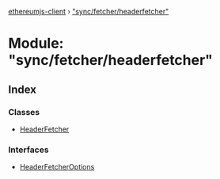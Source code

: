 [ethereumjs-client](../README.md) › ["sync/fetcher/headerfetcher"](_sync_fetcher_headerfetcher_.md)

# Module: "sync/fetcher/headerfetcher"

## Index

### Classes

- [HeaderFetcher](../classes/_sync_fetcher_headerfetcher_.headerfetcher.md)

### Interfaces

- [HeaderFetcherOptions](../interfaces/_sync_fetcher_headerfetcher_.headerfetcheroptions.md)
